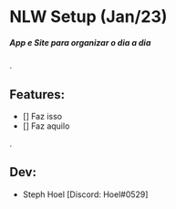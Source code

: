# NLW Setup (Jan/23)
##### App e Site para organizar o dia a dia

.

## Features:
- [] Faz isso
- [] Faz aquilo

.

## Dev:
- Steph Hoel [Discord: Hoel#0529]


